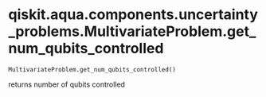 # qiskit.aqua.components.uncertainty\_problems.MultivariateProblem.get\_num\_qubits\_controlled

`MultivariateProblem.get_num_qubits_controlled()`

returns number of qubits controlled
